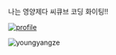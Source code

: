 나는 영양제다
씨큐브 코딩 화이팅!!

[![profile](http://mazassumnida.wtf/api/v2/generate_badge?boj=youngyangze)](https://solved.ac/profile/youngyangze)

![youngyangze](http://mazandi.herokuapp.com/api?handle=youngyangze&theme=dark)

